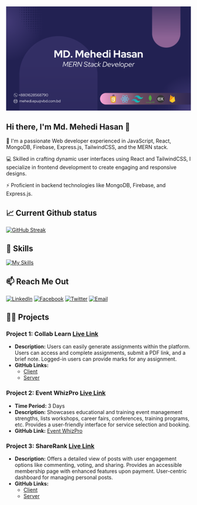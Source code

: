 ![The San Juan Mountains are beautiful!](https://raw.githubusercontent.com/mehedihasanepu/mehedihasanepu/main/Purple%20Pink%20Modern%20Programmer%20Online%20Portfolio.png "San Juan Mountains")

## Hi there, I'm Md. Mehedi Hasan 👋

🚀 I'm a passionate Web developer experienced in JavaScript, React, MongoDB, Firebase, Express.js, TailwindCSS, and the MERN stack.

💻 Skilled in crafting dynamic user interfaces using React and TailwindCSS, I specialize in frontend development to create engaging and responsive designs.

⚡️ Proficient in backend technologies like MongoDB, Firebase, and Express.js.

## 📈 Current Github status
[![GitHub Streak](https://github-readme-streak-stats.herokuapp.com?user=mehedihasanepu&theme=iceberg&hide_border=true&border_radius=6)](https://git.io/streak-stats)


## 🚀 Skills
[![My Skills](https://skillicons.dev/icons?i=html,css,js,react,express,mongodb,tailwind,vite,firebase,figma,bootstrap,github,vscode)](https://skillicons.dev)


## 📫 Reach Me Out

[![LinkedIn](https://img.shields.io/badge/LinkedIn-Connect-blue?style=for-the-badge&logo=linkedin)](https://www.linkedin.com/in/md-mehedi-hasan-epu/)
[![Facebook](https://img.shields.io/badge/Facebook-Follow-blue?style=for-the-badge&logo=facebook)](https://www.facebook.com/mehedihasanepu)
[![Twitter](https://img.shields.io/badge/Twitter-Follow-blue?style=for-the-badge&logo=twitter)](https://twitter.com/mhasanepu)
[![Email](https://img.shields.io/badge/Email-Contact-blue?style=for-the-badge&logo=email)](mailto:mehedi.epu@vbd.com.bd)

## 🧑‍💻 Projects

### Project 1: Collab Learn [Live Link](https://collab-learn-d959c.web.app)
- **Description:** Users can easily generate assignments within the platform. Users can access and complete assignments, submit a PDF link, and a brief note. Logged-in users can provide marks for any assignment.
- **GitHub Links:**
  - [Client](https://github.com/mehedihasanepu/Collab-Learn-client)
  - [Server](https://github.com/mehedihasanepu/Collab-Learn-server)

### Project 2: Event WhizPro [Live Link](https://collab-learn-d959c.web.app)
- **Time Period:** 3 Days
- **Description:** Showcases educational and training event management strengths, lists workshops, career fairs, conferences, training programs, etc. Provides a user-friendly interface for service selection and booking.
- **GitHub Link:** [Event WhizPro](https://github.com/mehedihasanepu/Event-WhizPro)

### Project 3: ShareRank [Live Link](https://sharerank-f55da.web.app/)
- **Description:** Offers a detailed view of posts with user engagement options like commenting, voting, and sharing. Provides an accessible membership page with enhanced features upon payment. User-centric dashboard for managing personal posts.
- **GitHub Links:**
  - [Client](https://github.com/mehedihasanepu/Collab-Learn-client)
  - [Server](https://github.com/mehedihasanepu/Collab-Learn-server)

